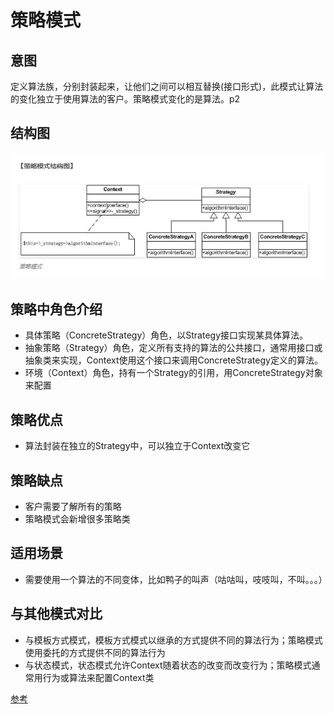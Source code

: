 # 策略模式

## 意图

定义算法族，分别封装起来，让他们之间可以相互替换(接口形式)，此模式让算法的变化独立于使用算法的客户。策略模式变化的是算法。p2

## 结构图

![image](https://github.com/yantianpi/designMode/raw/master/strategy/structure.png)

## 策略中角色介绍

* 具体策略（ConcreteStrategy）角色，以Strategy接口实现某具体算法。
* 抽象策略（Strategy）角色，定义所有支持的算法的公共接口，通常用接口或抽象类来实现，Context使用这个接口来调用ConcreteStrategy定义的算法。
* 环境（Context）角色，持有一个Strategy的引用，用ConcreteStrategy对象来配置

## 策略优点

* 算法封装在独立的Strategy中，可以独立于Context改变它

## 策略缺点

* 客户需要了解所有的策略
* 策略模式会新增很多策略类

## 适用场景

* 需要使用一个算法的不同变体，比如鸭子的叫声（咕咕叫，吱吱叫，不叫。。。）

## 与其他模式对比

* 与模板方式模式，模板方式模式以继承的方式提供不同的算法行为；策略模式使用委托的方式提供不同的算法行为
* 与状态模式，状态模式允许Context随着状态的改变而改变行为；策略模式通常用行为或算法来配置Context类

[参考](http://www.phppan.com/2010/07/php-design-pattern-12-strategy/)